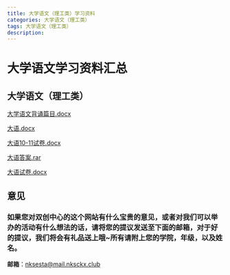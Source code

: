 ```yaml
---
title: 大学语文（理工类）学习资料
categories: 大学语文（理工类）
tags: 大学语文（理工类）
description: 
---
```


# 大学语文学习资料汇总

<!--more-->

## 大学语文（理工类）

[大学语文背诵篇目.docx](https://raw.githubusercontent.com/nksckx/daxueyuwen/master/大学语文背诵篇目.docx)

[大语.docx](https://raw.githubusercontent.com/nksckx/daxueyuwen/master/大语.docx)

[大语10-11试卷.docx](https://raw.githubusercontent.com/nksckx/daxueyuwen/master/大语10-11试卷.docx)

[大语答案.rar](https://raw.githubusercontent.com/nksckx/daxueyuwen/master/大语答案.rar)

[大语试卷.docx](https://raw.githubusercontent.com/nksckx/daxueyuwen/master/大语试卷.docx)

## 意见

### 如果您对双创中心的这个网站有什么宝贵的意见，或者对我们可以举办的活动有什么想法的话，请将您的提议发送至下面的邮箱，对于好的提议，我们将会有礼品送上哦~所有请附上您的学院，年级，以及姓名。

**邮箱**：nksesta@mail.nksckx.club
